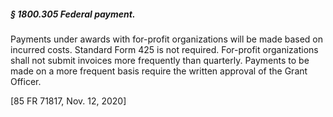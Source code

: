 ##### § 1800.305 Federal payment. #####

Payments under awards with for-profit organizations will be made based on incurred costs. Standard Form 425 is not required. For-profit organizations shall not submit invoices more frequently than quarterly. Payments to be made on a more frequent basis require the written approval of the Grant Officer.

[85 FR 71817, Nov. 12, 2020]
